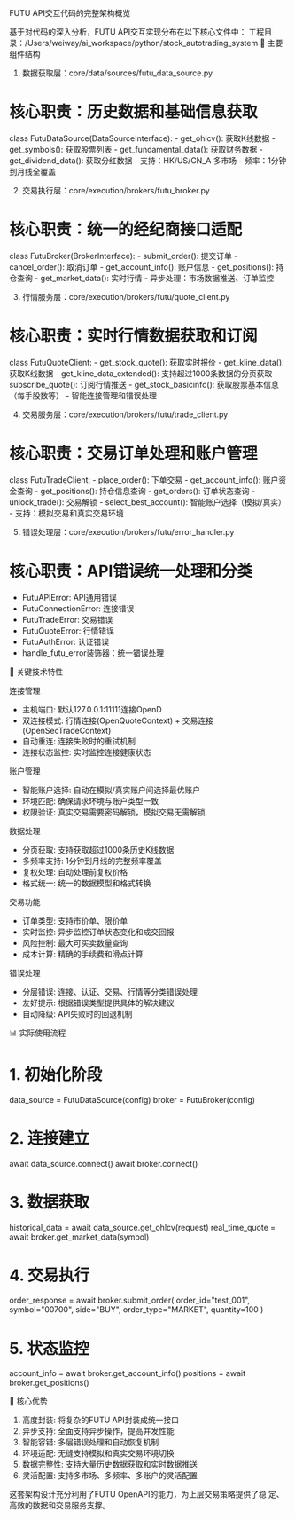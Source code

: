 FUTU API交互代码的完整架构概览

  基于对代码的深入分析，FUTU API交互实现分布在以下核心文件中：
  工程目录：/Users/weiway/ai_workspace/python/stock_autotrading_system
  🎯 主要组件结构

  1. 数据获取层：core/data/sources/futu_data_source.py

  # 核心职责：历史数据和基础信息获取
  class FutuDataSource(DataSourceInterface):
      - get_ohlcv(): 获取K线数据
      - get_symbols(): 获取股票列表
      - get_fundamental_data(): 获取财务数据
      - get_dividend_data(): 获取分红数据
      - 支持：HK/US/CN_A 多市场
      - 频率：1分钟到月线全覆盖

  2. 交易执行层：core/execution/brokers/futu_broker.py

  # 核心职责：统一的经纪商接口适配
  class FutuBroker(BrokerInterface):
      - submit_order(): 提交订单
      - cancel_order(): 取消订单
      - get_account_info(): 账户信息
      - get_positions(): 持仓查询
      - get_market_data(): 实时行情
      - 异步处理：市场数据推送、订单监控

  3. 行情服务层：core/execution/brokers/futu/quote_client.py

  # 核心职责：实时行情数据获取和订阅
  class FutuQuoteClient:
      - get_stock_quote(): 获取实时报价
      - get_kline_data(): 获取K线数据
      - get_kline_data_extended(): 支持超过1000条数据的分页获取
      - subscribe_quote(): 订阅行情推送
      - get_stock_basicinfo(): 获取股票基本信息（每手股数等）
      - 智能连接管理和错误处理

  4. 交易服务层：core/execution/brokers/futu/trade_client.py

  # 核心职责：交易订单处理和账户管理
  class FutuTradeClient:
      - place_order(): 下单交易
      - get_account_info(): 账户资金查询
      - get_positions(): 持仓信息查询
      - get_orders(): 订单状态查询
      - unlock_trade(): 交易解锁
      - select_best_account(): 智能账户选择（模拟/真实）
      - 支持：模拟交易和真实交易环境

  5. 错误处理层：core/execution/brokers/futu/error_handler.py

  # 核心职责：API错误统一处理和分类
  - FutuAPIError: API通用错误
  - FutuConnectionError: 连接错误
  - FutuTradeError: 交易错误
  - FutuQuoteError: 行情错误
  - FutuAuthError: 认证错误
  - handle_futu_error装饰器：统一错误处理

  🔧 关键技术特性

  连接管理

  - 主机端口: 默认127.0.0.1:11111连接OpenD
  - 双连接模式: 行情连接(OpenQuoteContext) +
  交易连接(OpenSecTradeContext)
  - 自动重连: 连接失败时的重试机制
  - 连接状态监控: 实时监控连接健康状态

  账户管理

  - 智能账户选择: 自动在模拟/真实账户间选择最优账户
  - 环境匹配: 确保请求环境与账户类型一致
  - 权限验证: 真实交易需要密码解锁，模拟交易无需解锁

  数据处理

  - 分页获取: 支持获取超过1000条历史K线数据
  - 多频率支持: 1分钟到月线的完整频率覆盖
  - 复权处理: 自动处理前复权价格
  - 格式统一: 统一的数据模型和格式转换

  交易功能

  - 订单类型: 支持市价单、限价单
  - 实时监控: 异步监控订单状态变化和成交回报
  - 风险控制: 最大可买卖数量查询
  - 成本计算: 精确的手续费和滑点计算

  错误处理

  - 分层错误: 连接、认证、交易、行情等分类错误处理
  - 友好提示: 根据错误类型提供具体的解决建议
  - 自动降级: API失败时的回退机制

  📊 实际使用流程

  # 1. 初始化阶段
  data_source = FutuDataSource(config)
  broker = FutuBroker(config)

  # 2. 连接建立
  await data_source.connect()
  await broker.connect()

  # 3. 数据获取
  historical_data = await data_source.get_ohlcv(request)
  real_time_quote = await broker.get_market_data(symbol)

  # 4. 交易执行
  order_response = await broker.submit_order(
      order_id="test_001",
      symbol="00700",
      side="BUY",
      order_type="MARKET",
      quantity=100
  )

  # 5. 状态监控
  account_info = await broker.get_account_info()
  positions = await broker.get_positions()

  🎯 核心优势

  1. 高度封装: 将复杂的FUTU API封装成统一接口
  2. 异步支持: 全面支持异步操作，提高并发性能
  3. 智能容错: 多层错误处理和自动恢复机制
  4. 环境适配: 无缝支持模拟和真实交易环境切换
  5. 数据完整性: 支持大量历史数据获取和实时数据推送
  6. 灵活配置: 支持多市场、多频率、多账户的灵活配置

  这套架构设计充分利用了FUTU OpenAPI的能力，为上层交易策略提供了稳
  定、高效的数据和交易服务支撑。
